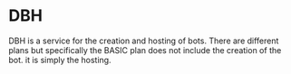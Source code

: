 # DBH
DBH is a service for the creation and hosting of bots. There are different plans but specifically the BASIC plan does not include the creation of the bot. it is simply the hosting.
